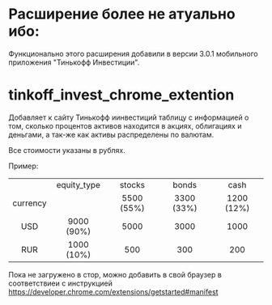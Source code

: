 
# Расширение более не атуально ибо:
Функционально этого расширения добавили в версии 3.0.1 мобильного приложения "Тинькофф Инвестиции".


# tinkoff_invest_chrome_extention

Добавляет к сайту Тинькофф иинвестиций таблицу с информацией о том, 
сколько процентов активов находится в акциях, облигациях и деньгами, 
а так-же как активы распределены по валютам.

Все стоимости указаны в рублях.

Пример:

||||||
|:---:|:---:|:---:|:---:|:---:|
| |equity_type|stocks|bonds|cash|
|currency| |5500 (55%)|3300 (33%)|1200 (12%)|
|USD|9000 (90%)|5000|3000|1000|
|RUR|1000 (10%)|500|300|200|


Пока не загружено в стор, можно добавить в свой браузер в соответствиеи с инструкцией
 https://developer.chrome.com/extensions/getstarted#manifest
